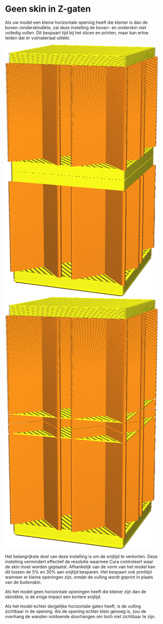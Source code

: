 Geen skin in Z-gaten
====
Als uw model een kleine horizontale opening heeft die kleiner is dan de boven-/onderskindikte, zal deze instelling de boven- en onderskin niet volledig vullen. Dit bespaart tijd bij het slicen en printen, maar kan ertoe leiden dat er vulmateriaal uitlekt.

<!--screenshot {
"image_path": "skin_no_small_gaps_heuristic_disabled.png",
"modellen": [
    {
        "script": "small_z_gap.scad",
        "scad_params": ["gap_size=0.06"]
    }
],
"camerapositie": [-21, -62, 25],
"instellingen": {
    "wall_line_count": 0,
    "skin_no_small_gaps_heuristic": false
},
"kleuren": 32
}-->
<!--screenshot {
"image_path": "skin_no_small_gaps_heuristic_enabled.png",
"modellen": [
    {
        "script": "small_z_gap.scad",
        "scad_params": ["gap_size=0.06"]
    }
],
"camerapositie": [-21, -62, 25],
"instellingen": {
    "wall_line_count": 0,
    "skin_no_small_gaps_heuristic": true
},
"kleuren": 32
}-->

![Er is meestal skin rond de kleine horizontale opening.](../../../articles/images/skin_no_small_gaps_heuristic_disabled.png)
![Als deze functie is geactiveerd, zal de skin niet goed sluiten.](../../../articles/images/skin_no_small_gaps_heuristic_enabled.png)

Het belangrijkste doel van deze instelling is om de snijtijd te verkorten. Deze instelling vermindert effectief de resolutie waarmee Cura controleert waar de skin moet worden geplaatst. Afhankelijk van de vorm van het model kan dit tussen de 5% en 30% aan snijtijd besparen. Het bespaart ook printtijd wanneer er kleine openingen zijn, omdat de vulling wordt geprint in plaats van de buitenskin.

Als het model geen horizontale openingen heeft die kleiner zijn dan de skindikte, is de enige impact een kortere snijtijd.

Als het model echter dergelijke horizontale gaten heeft, is de vulling zichtbaar in de opening. Als de opening echter klein genoeg is, zou de overhang de wanden voldoende doorhangen om toch niet zichtbaar te zijn.